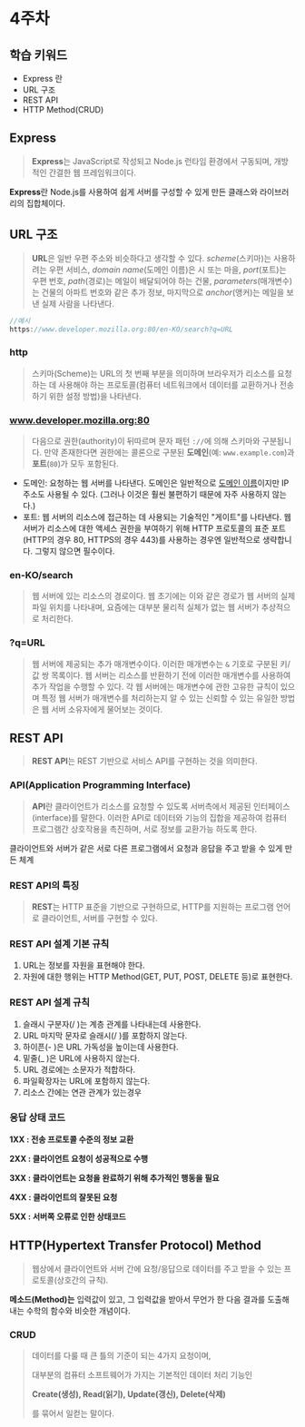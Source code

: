 # 4주차

## 학습 키워드

- Express 란
- URL 구조
- REST API
- HTTP Method(CRUD)

## Express

> **Express**는 JavaScript로 작성되고 Node.js 런타임 환경에서 구동되며,
> 개방적인 간결한 웹 프레임워크이다.

**Express**란 Node.js를 사용하여 쉽게 서버를 구성할 수 있게 만든 클래스와 라이브러리의 집합체이다.

>

## URL 구조

> **URL**은 일반 우편 주소와 비슷하다고 생각할 수 있다. *scheme*(스키마)는 사용하려는 우편 서비스, *domain name*(도메인 이름)은 시 또는 마을, *port*(포트)는 우편 번호, *path*(경로)는 메일이 배달되어야 하는 건물, *parameters*(매개변수)는 건물의 아파트 번호와 같은 추가 정보, 마지막으로 *anchor*(앵커)는 메일을 보낸 실제 사람을 나타낸다.

```jsx
//예시
https://www.developer.mozilla.org:80/en-KO/search?q=URL
```

### http

> 스키마(Scheme)는 URL의 첫 번째 부분을 의미하며 브라우저가 리소스를 요청하는 데 사용해야 하는 프로토콜(컴퓨터 네트워크에서 데이터를 교환하거나 전송하기 위한 설정 방법)을 나타낸다.

### <www.developer.mozilla.org:80>

> 다음으로 권한(authority)이 뒤따르며 문자 패턴 `://`에 의해 스키마와 구분됩니다. 만약 존재한다면 권한에는 콜론으로 구분된 **도메인**(예: `www.example.com`)과 **포트**(`80`)가 모두 포함된다.

- 도메인: 요청하는 웹 서버를 나타낸다. 도메인은 일반적으로 [도메인 이름](https://developer.mozilla.org/ko/docs/Learn/Common_questions/Web_mechanics/What_is_a_domain_name)이지만 IP 주소도 사용될 수 있다. (그러나 이것은 훨씬 불편하기 때문에 자주 사용하지 않는다.)
- 포트: 웹 서버의 리소스에 접근하는 데 사용되는 기술적인 "게이트"를 나타낸다. 웹 서버가 리소스에 대한 액세스 권한을 부여하기 위해 HTTP 프로토콜의 표준 포트(HTTP의 경우 80, HTTPS의 경우 443)를 사용하는 경우엔 일반적으로 생략합니다. 그렇지 않으면 필수이다.

### en-KO/search

> 웹 서버에 있는 리소스의 경로이다. 웹 초기에는 이와 같은 경로가 웹 서버의 실제 파일 위치를 나타내며, 요즘에는 대부분 물리적 실체가 없는 웹 서버가 추상적으로 처리한다.

### ?q=URL

> 웹 서버에 제공되는 추가 매개변수이다. 이러한 매개변수는 `&` 기호로 구분된 키/값 쌍 목록이다. 웹 서버는 리소스를 반환하기 전에 이러한 매개변수를 사용하여 추가 작업을 수행할 수 있다.
> 각 웹 서버에는 매개변수에 관한 고유한 규칙이 있으며 특정 웹 서버가 매개변수를 처리하는지 알 수 있는 신뢰할 수 있는 유일한 방법은 웹 서버 소유자에게 물어보는 것이다.

## REST API

> **REST API**는 REST 기반으로 서비스 API를 구현하는 것을 의미한다.

### API(Application Programming Interface)

> **API**란 클라이언트가 리소스를 요청할 수 있도록 서버측에서 제공된 인터페이스(interface)를 말한다.
> 이러한 API로 데이터와 기능의 집합을 제공하여 컴퓨터 프로그램간 상호작용을 촉진하며, 서로 정보를 교환가능 하도록 한다.

클라이언트와 서버가 같은 서로 다른 프로그램에서 요청과 응답을 주고 받을 수 있게 만든 체계

>

### REST API의 특징

> **REST**는 HTTP 표준을 기반으로 구현하므로, HTTP를 지원하는 프로그램 언어로 클라이언트, 서버를 구현할 수 있다.

### REST API 설계 기본 규칙

1. URL는 정보를 자원을 표현해야 한다.
2. 자원에 대한 행위는 HTTP Method(GET, PUT, POST, DELETE 등)로 표현한다.

### REST API 설계 규칙

1. 슬래시 구분자(/ )는 계층 관계를 나타내는데 사용한다.
2. URL 마지막 문자로 슬래시(/ )를 포함하지 않는다.
3. 하이픈(- )은 URL 가독성을 높이는데 사용한다.
4. 밑줄(\_ )은 URL에 사용하지 않는다.
5. URL 경로에는 소문자가 적합하다.
6. 파일확장자는 URL에 포함하지 않는다.
7. 리소스 간에는 연관 관계가 있는경우

### 응답 상태 코드

**1XX : 전송 프로토콜 수준의 정보 교환**

**2XX : 클라이언트 요청이 성공적으로 수행**

**3XX : 클라이언트는 요청을 완료하기 위해 추가적인 행동을 필요**

**4XX : 클라이언트의 잘못된 요청**

**5XX : 서버쪽 오류로 인한 상태코드**

## **HTTP(Hypertext Transfer Protocol) Method**

> 웹상에서 클라이언트와 서버 간에 요청/응답으로 데이터를 주고 받을 수 있는 프로토콜(상호간의 규칙).

**메소드(Method)는** 입력값이 있고, 그 입력값을 받아서 무언가 한 다음 결과를 도출해 내는 수학의 함수와 비슷한 개념이다.

>

### **CRUD**

> 데이터를 다룰 때 큰 틀의 기준이 되는 4가지 요청이며,
>
> 대부분의 컴퓨터 소프트웨어가 가지는 기본적인 데이터 처리 기능인
>
> **Create(생성), Read(읽기), Update(갱신), Delete(삭제)**
>
> 를 묶어서 일컫는 말이다.
